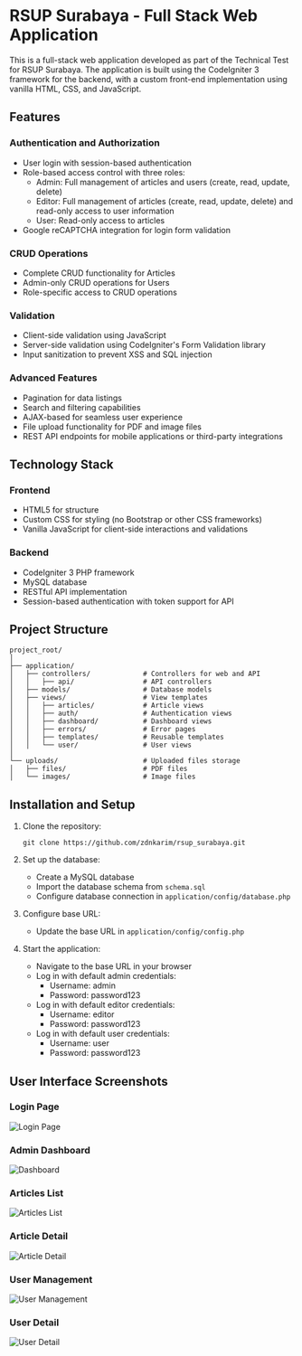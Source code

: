 # RSUP Surabaya - Full Stack Web Application

This is a full-stack web application developed as part of the Technical Test for RSUP Surabaya. The application is built using the CodeIgniter 3 framework for the backend, with a custom front-end implementation using vanilla HTML, CSS, and JavaScript.

## Features

### Authentication and Authorization

- User login with session-based authentication
- Role-based access control with three roles:
  - Admin: Full management of articles and users (create, read, update, delete)
  - Editor: Full management of articles (create, read, update, delete) and read-only access to user information
  - User: Read-only access to articles
- Google reCAPTCHA integration for login form validation

### CRUD Operations

- Complete CRUD functionality for Articles
- Admin-only CRUD operations for Users
- Role-specific access to CRUD operations

### Validation

- Client-side validation using JavaScript
- Server-side validation using CodeIgniter's Form Validation library
- Input sanitization to prevent XSS and SQL injection

### Advanced Features

- Pagination for data listings
- Search and filtering capabilities
- AJAX-based for seamless user experience
- File upload functionality for PDF and image files
- REST API endpoints for mobile applications or third-party integrations

## Technology Stack

### Frontend

- HTML5 for structure
- Custom CSS for styling (no Bootstrap or other CSS frameworks)
- Vanilla JavaScript for client-side interactions and validations

### Backend

- CodeIgniter 3 PHP framework
- MySQL database
- RESTful API implementation
- Session-based authentication with token support for API

## Project Structure

```
project_root/
│
├── application/
│   ├── controllers/             # Controllers for web and API
│   │   ├── api/                 # API controllers
│   ├── models/                  # Database models
│   ├── views/                   # View templates
│   │   ├── articles/			 # Article views
│   │   ├── auth/                # Authentication views
│   │   ├── dashboard/           # Dashboard views
│   │   ├── errors/              # Error pages
│   │   ├── templates/           # Reusable templates
│   │   └── user/                # User views
│
└── uploads/               		 # Uploaded files storage
│   ├── files/                	 # PDF files
│   └── images/              	 # Image files
```

## Installation and Setup

1. Clone the repository:

   ```
   git clone https://github.com/zdnkarim/rsup_surabaya.git
   ```

2. Set up the database:

   - Create a MySQL database
   - Import the database schema from `schema.sql`
   - Configure database connection in `application/config/database.php`

3. Configure base URL:

   - Update the base URL in `application/config/config.php`

4. Start the application:
   - Navigate to the base URL in your browser
   - Log in with default admin credentials:
     - Username: admin
     - Password: password123
   - Log in with default editor credentials:
     - Username: editor
     - Password: password123
   - Log in with default user credentials:
     - Username: user
     - Password: password123

## User Interface Screenshots

### Login Page

![Login Page](screenshots/login.png)

### Admin Dashboard

![Dashboard](screenshots/admin-dashboard.png)

### Articles List

![Articles List](screenshots/articles-list.png)

### Article Detail

![Article Detail](screenshots/article-detail.png)

### User Management

![User Management](screenshots/user-management.png)

### User Detail

![User Detail](screenshots/user-detail.png)
